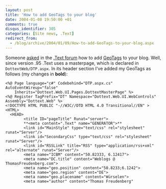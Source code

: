 ```yaml
---
layout: post
title: 'How to add GeoTags to your blog'
date: 2004-01-08 19:50:00 +01
comments: true
disqus_identifier: 305
categories: [Site news, .Text]
redirect_from:
  - /blog/archive/2004/01/09/How-to-add-GeoTags-to-your-blog.aspx
---
```


Someone [asked](http://www.asp.net/Forums/ShowPost.aspx?tabindex=1&PostID=438059) in the [.Text forum](http://www.asp.net/Forums/ShowForum.aspx?tabindex=1&ForumID=149) how to add [GeoTags](http://www.geourl.com/) to your blog. Well, since version .95 .Text uses a masterpage, which is declared in `DottextWeb/DTP.aspx`. In its header section I've added my GeoTags as follows (my changes in **bold**):

``` aspx-cs 
<%@ Page language="c#" Codebehind="DTP.aspx.cs" AutoEventWireup="false"
    Inherits="Dottext.Web.UI.Pages.DottextMasterPage" %>
<%@ Register TagPrefix="DT" Namespace="Dottext.Web.UI.WebControls" Assembly="Dottext.Web" %>
<!DOCTYPE HTML PUBLIC "-//W3C//DTD HTML 4.0 Transitional//EN" >
<HTML>
  <HEAD>
        <title ID="pageTitle" Runat="server">
        **<meta content=".Text" name="GENERATOR">**
        <link id="MainStyle" type="text/css" rel="stylesheet" runat="Server"/>
        <link id="SecondaryCss" type="text/css" rel="stylesheet" runat="Server"/>
        <link id="RSSLink" title="RSS" type="application/rss+xml" rel="alternate" runat="Server"/>
        <meta name="ICBM" content="50.82333, 6.12417">
        <meta name="DC.title" content="Weblogs @ ThomasFreudenberg.com">
        <meta name="geo.position" content="50.8233;6.1242">
        <meta name="geo.region" content="DE">
        <meta name="geo.placename" content="Würselen">
        <meta name="author" content="Thomas Freudenberg"
```